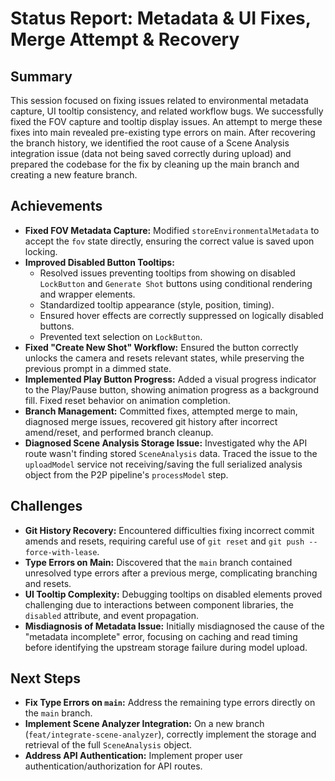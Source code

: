 # Status Report: Metadata & UI Fixes, Merge Attempt & Recovery

## Summary
This session focused on fixing issues related to environmental metadata capture, UI tooltip consistency, and related workflow bugs. We successfully fixed the FOV capture and tooltip display issues. An attempt to merge these fixes into main revealed pre-existing type errors on main. After recovering the branch history, we identified the root cause of a Scene Analysis integration issue (data not being saved correctly during upload) and prepared the codebase for the fix by cleaning up the main branch and creating a new feature branch.

## Achievements
*   **Fixed FOV Metadata Capture:** Modified `storeEnvironmentalMetadata` to accept the `fov` state directly, ensuring the correct value is saved upon locking.
*   **Improved Disabled Button Tooltips:**
    *   Resolved issues preventing tooltips from showing on disabled `LockButton` and `Generate Shot` buttons using conditional rendering and wrapper elements.
    *   Standardized tooltip appearance (style, position, timing).
    *   Ensured hover effects are correctly suppressed on logically disabled buttons.
    *   Prevented text selection on `LockButton`.
*   **Fixed "Create New Shot" Workflow:** Ensured the button correctly unlocks the camera and resets relevant states, while preserving the previous prompt in a dimmed state.
*   **Implemented Play Button Progress:** Added a visual progress indicator to the Play/Pause button, showing animation progress as a background fill. Fixed reset behavior on animation completion.
*   **Branch Management:** Committed fixes, attempted merge to main, diagnosed merge issues, recovered git history after incorrect amend/reset, and performed branch cleanup.
*   **Diagnosed Scene Analysis Storage Issue:** Investigated why the API route wasn't finding stored `SceneAnalysis` data. Traced the issue to the `uploadModel` service not receiving/saving the full serialized analysis object from the P2P pipeline's `processModel` step.

## Challenges
*   **Git History Recovery:** Encountered difficulties fixing incorrect commit amends and resets, requiring careful use of `git reset` and `git push --force-with-lease`.
*   **Type Errors on Main:** Discovered that the `main` branch contained unresolved type errors after a previous merge, complicating branching and resets.
*   **UI Tooltip Complexity:** Debugging tooltips on disabled elements proved challenging due to interactions between component libraries, the `disabled` attribute, and event propagation.
*   **Misdiagnosis of Metadata Issue:** Initially misdiagnosed the cause of the "metadata incomplete" error, focusing on caching and read timing before identifying the upstream storage failure during model upload.

## Next Steps
*   **Fix Type Errors on `main`:** Address the remaining type errors directly on the `main` branch.
*   **Implement Scene Analyzer Integration:** On a new branch (`feat/integrate-scene-analyzer`), correctly implement the storage and retrieval of the full `SceneAnalysis` object.
*   **Address API Authentication:** Implement proper user authentication/authorization for API routes.
